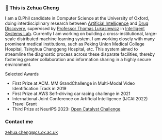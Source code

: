 ### 👋 This is Zehua Cheng

I am a D.Phil candidate in Computer Science at the University of Oxford, doing interdisciplinary research between [Artificial Intelligence](http://www.cs.ox.ac.uk/research/ai_ml/) and [Drug Discovery](http://drugdiscovery.chem.ox.ac.uk/), supervised by [Professor Thomas Lukasiewicz](http://www.cs.ox.ac.uk/thomas.lukasiewicz/) in [Intelligent Systems Lab](http://www.cs.ox.ac.uk/people/thomas.lukasiewicz/isg-index.html). 
Currently I am working on building a cross-institutional, large-scale distributed machine learning system. I am working closely with many prominent medical institutions, such as Peking Union Medical College Hospital, Tsinghua Changgeng Hospital, etc. This system aimed to streamline the diagnostic process across these disparate facilities, thereby fostering greater collaboration and information sharing in a highly secure environment.

Selected Awards

* First Prize at ACM. MM GrandChallenge in Multi-Modal Video Identification Track in 2019
* First Prize at AWS Self-driving car racing challenge in 2021
* International Joint Conference on Artificial Intelligence (IJCAI 2022) Travel Grant
* Third Prize at NeurIPS 2023: [Open Catalyst Challenge](https://opencatalystproject.org/challenge.html)

### Contact me

zehua.cheng@cs.ox.ac.uk
